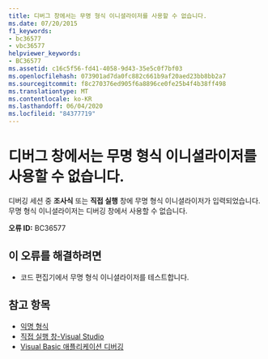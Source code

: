 ```yaml
---
title: 디버그 창에서는 무명 형식 이니셜라이저를 사용할 수 없습니다.
ms.date: 07/20/2015
f1_keywords:
- bc36577
- vbc36577
helpviewer_keywords:
- BC36577
ms.assetid: c16c5f56-fd41-4058-9d43-35e5c0f7bf03
ms.openlocfilehash: 073901ad7da0fc882c661b9af20aed23bb8bb2a7
ms.sourcegitcommit: f8c270376ed905f6a8896ce0fe25b4f4b38ff498
ms.translationtype: MT
ms.contentlocale: ko-KR
ms.lasthandoff: 06/04/2020
ms.locfileid: "84377719"
---
```

# <a name="anonymous-type-initializers-are-not-valid-in-debug-windows"></a>디버그 창에서는 무명 형식 이니셜라이저를 사용할 수 없습니다.
디버깅 세션 중 **조사식** 또는 **직접 실행** 창에 무명 형식 이니셜라이저가 입력되었습니다. 무명 형식 이니셜라이저는 디버깅 창에서 사용할 수 없습니다.  
  
 **오류 ID:** BC36577  
  
## <a name="to-correct-this-error"></a>이 오류를 해결하려면  
  
- 코드 편집기에서 무명 형식 이니셜라이저를 테스트합니다.  
  
## <a name="see-also"></a>참고 항목

- [익명 형식](../programming-guide/language-features/objects-and-classes/anonymous-types.md)
- [직접 실행 창-Visual Studio](/visualstudio/ide/reference/immediate-window)
- [Visual Basic 애플리케이션 디버깅](/visualstudio/debugger/debugger-basics)
